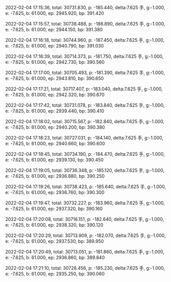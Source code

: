 2022-02-04 17:15:36, total: 30731.830, p: -185.440, delta:7.625 手, g:-1.000, e: -7.625, b: 61.000, ep: 2945.920, bp: 391.420

2022-02-04 17:15:57, total: 30738.488, p: -186.890, delta:7.625 手, g:-1.000, e: -7.625, b: 61.000, ep: 2944.150, bp: 391.380

2022-02-04 17:16:18, total: 30744.960, p: -187.450, delta:7.625 手, g:-1.000, e: -7.625, b: 61.000, ep: 2940.790, bp: 391.030

2022-02-04 17:16:39, total: 30714.373, p: -181.750, delta:7.625 手, g:-1.000, e: -7.625, b: 61.000, ep: 2942.730, bp: 390.560

2022-02-04 17:17:00, total: 30705.493, p: -181.390, delta:7.625 手, g:-1.000, e: -7.625, b: 61.000, ep: 2943.810, bp: 390.650

2022-02-04 17:17:21, total: 30717.407, p: -183.040, delta:7.625 手, g:-1.000, e: -7.625, b: 61.000, ep: 2942.320, bp: 390.670

2022-02-04 17:17:42, total: 30731.078, p: -183.840, delta:7.625 手, g:-1.000, e: -7.625, b: 61.000, ep: 2939.440, bp: 390.410

2022-02-04 17:18:02, total: 30715.567, p: -182.840, delta:7.625 手, g:-1.000, e: -7.625, b: 61.000, ep: 2940.200, bp: 390.380

2022-02-04 17:18:23, total: 30727.031, p: -184.140, delta:7.625 手, g:-1.000, e: -7.625, b: 61.000, ep: 2940.660, bp: 390.600

2022-02-04 17:18:45, total: 30734.190, p: -184.470, delta:7.625 手, g:-1.000, e: -7.625, b: 61.000, ep: 2939.130, bp: 390.450

2022-02-04 17:19:05, total: 30736.348, p: -185.120, delta:7.625 手, g:-1.000, e: -7.625, b: 61.000, ep: 2936.880, bp: 390.250

2022-02-04 17:19:26, total: 30738.423, p: -185.640, delta:7.625 手, g:-1.000, e: -7.625, b: 61.000, ep: 2936.760, bp: 390.300

2022-02-04 17:19:47, total: 30732.227, p: -183.960, delta:7.625 手, g:-1.000, e: -7.625, b: 61.000, ep: 2937.320, bp: 390.160

2022-02-04 17:20:08, total: 30716.151, p: -182.640, delta:7.625 手, g:-1.000, e: -7.625, b: 61.000, ep: 2938.320, bp: 390.120

2022-02-04 17:20:29, total: 30713.909, p: -182.070, delta:7.625 手, g:-1.000, e: -7.625, b: 61.000, ep: 2937.530, bp: 389.950

2022-02-04 17:20:49, total: 30713.051, p: -181.860, delta:7.625 手, g:-1.000, e: -7.625, b: 61.000, ep: 2936.860, bp: 389.840

2022-02-04 17:21:10, total: 30728.456, p: -185.230, delta:7.625 手, g:-1.000, e: -7.625, b: 61.000, ep: 2935.250, bp: 390.060